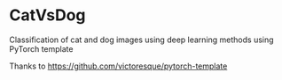 # CatVsDog
Classification of cat and dog images using deep learning methods using PyTorch template

Thanks to https://github.com/victoresque/pytorch-template
